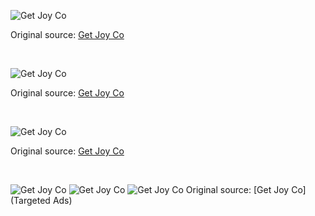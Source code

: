 ![Get Joy Co](https://raw.githubusercontent.com/nikole-flowers/leo-work/main/GetJoyCo/GetJoy.jpeg "Get Joy Co")

Original source: [Get Joy Co](hhttps://getjoyfood.com/pages/nutrition-plan)

</br>

![Get Joy Co](https://raw.githubusercontent.com/nikole-flowers/leo-work/main/GetJoyCo/GetJoy2.jpg "Get Joy Co")

Original source: [Get Joy Co](https://www.instagram.com/p/C3s8ekKPzYp/?img_index=5)

</br>

![Get Joy Co](https://raw.githubusercontent.com/nikole-flowers/leo-work/main/GetJoyCo/GetJoy3.jpeg "Get Joy Co")

Original source: [Get Joy Co](https://getjoyfood.com/blogs/the-daily-scoop/what-to-expect-when-you-adopt-a-senior-dog)

</br>

![Get Joy Co](https://raw.githubusercontent.com/nikole-flowers/leo-work/main/GetJoyCo/GetJoy4.png "Get Joy Co")
![Get Joy Co](https://raw.githubusercontent.com/nikole-flowers/leo-work/main/GetJoyCo/GetJoy5.png "Get Joy Co")
![Get Joy Co](https://raw.githubusercontent.com/nikole-flowers/leo-work/main/GetJoyCo/GetJoy6.png "Get Joy Co")
Original source: [Get Joy Co](Targeted Ads)
